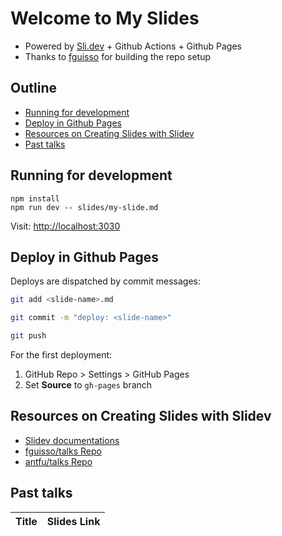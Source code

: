 # Welcome to My Slides

  * Powered by [Sli.dev](https://sli.dev) + Github Actions + Github Pages
  * Thanks to [fguisso](https://github.com/fguisso/talks) for building the repo setup

## Outline <!-- omit in toc -->
<!-- markdownlint-disable MD007 -->
* [Running for development](#running-for-development)
* [Deploy in Github Pages](#deploy-in-github-pages)
* [Resources on Creating Slides with Slidev](#resources-on-creating-slides-with-slidev)
* [Past talks](#past-talks)
<!-- markdownlint-enable MD007 -->

## Running for development

```shell
npm install
npm run dev -- slides/my-slide.md
```

Visit: <http://localhost:3030>

## Deploy in Github Pages

Deploys are dispatched by commit messages:

```bash
git add <slide-name>.md

git commit -m "deploy: <slide-name>"

git push
```

For the first deployment:
  1. GitHub Repo > Settings > GitHub Pages
  2. Set **Source** to `gh-pages` branch

## Resources on Creating Slides with Slidev

  * [Slidev documentations](https://sli.dev/)
  * [fguisso/talks Repo](https://github.com/fguisso/talks)
  * [antfu/talks Repo](https://github.com/antfu/talks)

## Past talks

| Title | Slides Link |
| ----- | ----------- |
